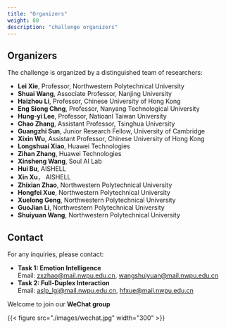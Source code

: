 ```yaml
---
title: "Organizers"
weight: 80
description: "challenge organizers"
---
```



## Organizers

The challenge is organized by a distinguished team of researchers:
- **Lei Xie**, Professor, Northwestern Polytechnical University
- **Shuai Wang**, Associate Professor, Nanjing University
- **Haizhou Li**, Professor, Chinese University of Hong Kong
- **Eng Siong Chng**, Professor, Nanyang Technological University
- **Hung-yi Lee**, Professor, Natioanl Taiwan University
- **Chao Zhang**, Assistant Professor, Tsinghua University
- **Guangzhi Sun**, Junior Research Fellow, University of Cambridge
- **Xixin Wu**, Assistant Professor, Chinese University of Hong Kong
- **Longshuai Xiao**, Huawei Technologies
- **Zihan Zhang**, Huawei Technologies
- **Xinsheng Wang**, Soul AI Lab
- **Hui Bu**, AISHELL
- **Xin Xu**， AISHELL
- **Zhixian Zhao**, Northwestern Polytechnical University
- **Hongfei Xue**, Northwestern Polytechnical University
- **Xuelong Geng**, Northwestern Polytechnical University
- **GuoJian Li**, Northwestern Polytechnical University
- **Shuiyuan Wang**, Northwestern Polytechnical University

## Contact

For any inquiries, please contact:
- **Task 1: Emotion Intelligence**  
  Email: zxzhao@mail.nwpu.edu.cn, wangshuiyuan@mail.nwpu.edu.cn
- **Task 2: Full-Duplex Interaction**  
  Email: aslp_lgj@mail.nwpu.edu.cn, hfxue@mail.nwpu.edu.cn

Welcome to join our **WeChat group**

{{< figure src="./images/wechat.jpg"  width="300" >}}